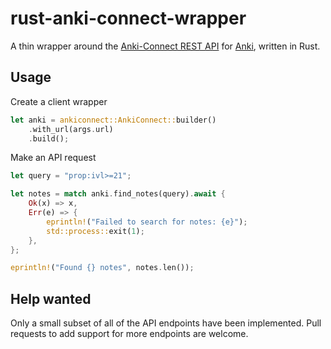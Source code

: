 # rust-anki-connect-wrapper

A thin wrapper around the [Anki-Connect REST API](https://git.sr.ht/~foosoft/anki-connect) for [Anki](https://apps.ankiweb.net/), written in Rust.

## Usage

Create a client wrapper

```rust
let anki = ankiconnect::AnkiConnect::builder()
    .with_url(args.url)
    .build();
```

Make an API request

```rust
let query = "prop:ivl>=21";

let notes = match anki.find_notes(query).await {
    Ok(x) => x,
    Err(e) => {
        eprintln!("Failed to search for notes: {e}");
        std::process::exit(1);
    },
};

eprintln!("Found {} notes", notes.len());
```

## Help wanted

Only a small subset of all of the API endpoints have been implemented. Pull requests to add support for more endpoints are welcome.

